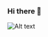 ### Hi there 👋

![Alt text](https://file%252B.vscode-resource.vscode-cdn.net/Users/maorkrispel/Downloads/Black%2520Green%2520Tech%2520Programmer%2520Presentation.png?version%253D1705584971052)





<!--
**maorkris/maorkris** is a ✨ _special_ ✨ repository because its `README.md` (this file) appears on your GitHub profile.

Here are some ideas to get you started:

- 🔭 I’m currently working on ...
- 🌱 I’m currently learning ...
- 👯 I’m looking to collaborate on ...
- 🤔 I’m looking for help with ...
- 💬 Ask me about ...
- 📫 How to reach me: ...
- 😄 Pronouns: ...
- ⚡ Fun fact: ...
-->
